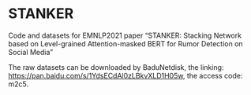 # STANKER
Code and datasets for EMNLP2021 paper “STANKER: Stacking Network based on Level-grained Attention-masked BERT for Rumor Detection on Social Media”

The raw datasets can be downloaded by BaduNetdisk, the linking: https://pan.baidu.com/s/1YdsECdAl0zLBkvXLD1H05w, the access code: m2c5.

